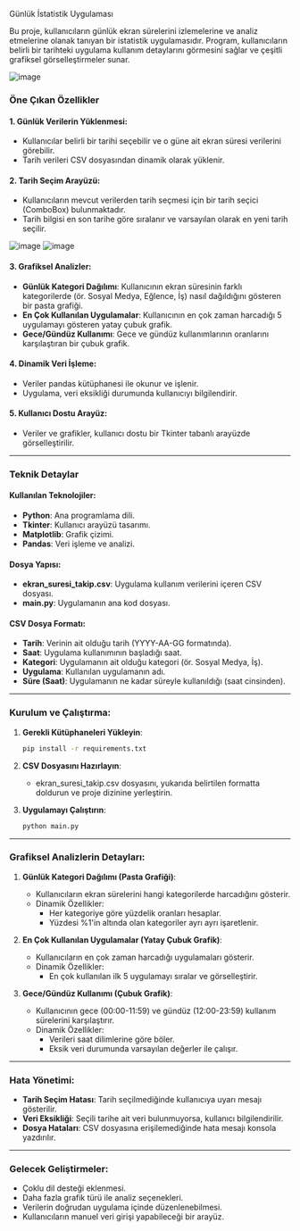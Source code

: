 Günlük İstatistik Uygulaması

Bu proje, kullanıcıların günlük ekran sürelerini izlemelerine ve analiz etmelerine olanak tanıyan bir istatistik uygulamasıdır. Program, kullanıcıların belirli bir tarihteki uygulama kullanım detaylarını görmesini sağlar ve çeşitli grafiksel görselleştirmeler sunar.

![image](https://github.com/user-attachments/assets/42365a08-d023-4505-b235-7e2bcd6dd293)


### Öne Çıkan Özellikler

#### 1. Günlük Verilerin Yüklenmesi:
- Kullanıcılar belirli bir tarihi seçebilir ve o güne ait ekran süresi verilerini görebilir.
- Tarih verileri CSV dosyasından dinamik olarak yüklenir.

#### 2. Tarih Seçim Arayüzü:
- Kullanıcıların mevcut verilerden tarih seçmesi için bir tarih seçici (ComboBox) bulunmaktadır.
- Tarih bilgisi en son tarihe göre sıralanır ve varsayılan olarak en yeni tarih seçilir.

![image](https://github.com/user-attachments/assets/55dfe103-ac60-43e0-a70d-e85ed598f58a)
![image](https://github.com/user-attachments/assets/d1c9cea1-8610-40ba-9b61-f168a7021421)


#### 3. Grafiksel Analizler:
- **Günlük Kategori Dağılımı**: Kullanıcının ekran süresinin farklı kategorilerde (ör. Sosyal Medya, Eğlence, İş) nasıl dağıldığını gösteren bir pasta grafiği.
- **En Çok Kullanılan Uygulamalar**: Kullanıcının en çok zaman harcadığı 5 uygulamayı gösteren yatay çubuk grafik.
- **Gece/Gündüz Kullanımı**: Gece ve gündüz kullanımlarının oranlarını karşılaştıran bir çubuk grafik.

#### 4. Dinamik Veri İşleme:
- Veriler pandas kütüphanesi ile okunur ve işlenir.
- Uygulama, veri eksikliği durumunda kullanıcıyı bilgilendirir.

#### 5. Kullanıcı Dostu Arayüz:
- Veriler ve grafikler, kullanıcı dostu bir Tkinter tabanlı arayüzde görselleştirilir.

---

### Teknik Detaylar

#### Kullanılan Teknolojiler:
- **Python**: Ana programlama dili.
- **Tkinter**: Kullanıcı arayüzü tasarımı.
- **Matplotlib**: Grafik çizimi.
- **Pandas**: Veri işleme ve analizi.

#### Dosya Yapısı:
- **ekran_suresi_takip.csv**: Uygulama kullanım verilerini içeren CSV dosyası.
- **main.py**: Uygulamanın ana kod dosyası.

#### CSV Dosya Formatı:
- **Tarih**: Verinin ait olduğu tarih (YYYY-AA-GG formatında).
- **Saat**: Uygulama kullanımının başladığı saat.
- **Kategori**: Uygulamanın ait olduğu kategori (ör. Sosyal Medya, İş).
- **Uygulama**: Kullanılan uygulamanın adı.
- **Süre (Saat)**: Uygulamanın ne kadar süreyle kullanıldığı (saat cinsinden).

---

### Kurulum ve Çalıştırma:

1. **Gerekli Kütüphaneleri Yükleyin**:
   ```bash
   pip install -r requirements.txt
   ```

2. **CSV Dosyasını Hazırlayın**:
   - ekran_suresi_takip.csv dosyasını, yukarıda belirtilen formatta doldurun ve proje dizinine yerleştirin.

3. **Uygulamayı Çalıştırın**:
   ```bash
   python main.py
   ```

---

### Grafiksel Analizlerin Detayları:

1. **Günlük Kategori Dağılımı (Pasta Grafiği)**:
   - Kullanıcıların ekran sürelerini hangi kategorilerde harcadığını gösterir.
   - Dinamik Özellikler:
     - Her kategoriye göre yüzdelik oranları hesaplar.
     - Yüzdesi %1'in altında olan kategoriler ayrı ayrı işaretlenir.

2. **En Çok Kullanılan Uygulamalar (Yatay Çubuk Grafik)**:
   - Kullanıcıların en çok zaman harcadığı uygulamaları gösterir.
   - Dinamik Özellikler:
     - En çok kullanılan ilk 5 uygulamayı sıralar ve görselleştirir.

3. **Gece/Gündüz Kullanımı (Çubuk Grafik)**:
   - Kullanıcının gece (00:00-11:59) ve gündüz (12:00-23:59) kullanım sürelerini karşılaştırır.
   - Dinamik Özellikler:
     - Verileri saat dilimlerine göre böler.
     - Eksik veri durumunda varsayılan değerler ile çalışır.

---

### Hata Yönetimi:
- **Tarih Seçim Hatası**: Tarih seçilmediğinde kullanıcıya uyarı mesajı gösterilir.
- **Veri Eksikliği**: Seçili tarihe ait veri bulunmuyorsa, kullanıcı bilgilendirilir.
- **Dosya Hataları**: CSV dosyasına erişilemediğinde hata mesajı konsola yazdırılır.

---

### Gelecek Geliştirmeler:
- Çoklu dil desteği eklenmesi.
- Daha fazla grafik türü ile analiz seçenekleri.
- Verilerin doğrudan uygulama içinde düzenlenebilmesi.
- Kullanıcıların manuel veri girişi yapabileceği bir arayüz.
